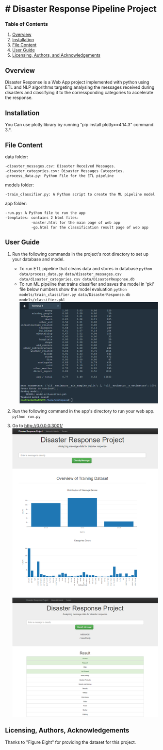 
# # Disaster Response Pipeline Project

### Table of Contents

1. [Overview](#Overview)
2. [Installation](#installation)
3. [File Content](#files)
4. [User Guide](#user_guide)
5. [Licensing, Authors, and Acknowledgements](#license)


## Overview

Disaster Response is a Web App project implemented with python using ETL and NLP algorithms targeting analysing the messages received during disasters and classifying it to the corressponding categories to accelerate the response.


## Installation <a name="installation"></a>

You Can use plotly library by running "pip install plotly==4.14.3" command.
 3.*.


## File Content<a name="files"></a>
    
data folder:

    -disaster_messages.csv: Disaster Received Messages.
    -disaster_categories.csv: Disaster Messages Categories.
    -process_data.py: Python File for the ETL pipeline

models folder:

    -train_classifier.py: A Python script to create the ML pipeline model 

app folder:

    -run.py: A Python file to run the app
    -templates: contains 2 html files: 
                -master.html for the main page of web app 
                -go.html for the classification result page of web app

## User Guide<a name="user_guide"></a>
    
1. Run the following commands in the project's root directory to set up your database and model.

    - To run ETL pipeline that cleans data and stores in database
        `python data/process_data.py data/disaster_messages.csv data/disaster_categories.csv data/DisasterResponse.db`
    - To run ML pipeline that trains classifier and saves the model in 'pkl' file below numbers show the model evaluation
        `python models/train_classifier.py data/DisasterResponse.db models/classifier.pkl`
        ![alt text](https://github.com/sfarouk3/Disaster-Response-Analysis/blob/main/images/DisRes3.PNG)
        
 

2. Run the following command in the app's directory to run your web app.
    `python run.py`
    


3. Go to http://0.0.0.0:3001/  
![alt text](https://github.com/sfarouk3/Disaster-Response-Analysis/blob/main/images/Web1.PNG)
![alt text](https://github.com/sfarouk3/Disaster-Response-Analysis/blob/main/images/Web2.PNG)


## Licensing, Authors, Acknowledgements<a name="license"></a>

Thanks to "Figure Eight" for providing the dataset for this project.

